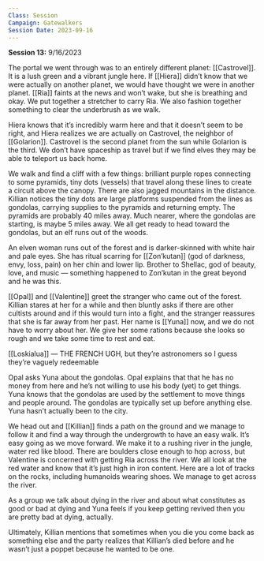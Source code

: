 ```yaml
---
Class: Session
Campaign: Gatewalkers
Session Date: 2023-09-16
---
```

**Session 13:** 9/16/2023

The portal we went through was to an entirely different planet: [[Castrovel]]. It is a lush green and a vibrant jungle here. If [[Hiera]] didn’t know that we were actually on another planet, we would have thought we were in another planet. [[Ria]] faints at the news and won’t wake, but she is breathing and okay. We put together a stretcher to carry Ria. We also fashion together something to clear the underbrush as we walk.

Hiera knows that it’s incredibly warm here and that it doesn’t seem to be right, and Hiera realizes we are actually on Castrovel, the neighbor of [[Golarion]]. Castrovel is the second planet from the sun while Golarion is the third. We don’t have spaceship as travel but if we find elves they may be able to teleport us back home.

We walk and find a cliff with a few things: brilliant purple ropes connecting to some pyramids, tiny dots (vessels) that travel along these Iines to create a circuit above the canopy. There are also jagged mountains in the distance. Killian notices the tiny dots are large platforms suspended from the lines as gondolas, carrying supplies to the pyramids and returning empty. The pyramids are probably 40 miles away. Much nearer, where the gondolas are starting, is maybe 5 miles away. We all get ready to head toward the gondolas, but an elf runs out of the woods.

An elven woman runs out of the forest and is darker-skinned with white hair and pale eyes. She has ritual scarring for [[Zon’kutan]] (god of darkness, envy, loss, pain) on her chin and lower lip. Brother to Shellac, god of beauty, love, and music — something happened to Zon’kutan in the great beyond and he was this.

[[Opal]] and [[Valentine]] greet the stranger who came out of the forest. Killian stares at her for a while and then bluntly asks if there are other cultists around and if this would turn into a fight, and the stranger reassures that she is far away from her past. Her name is [[Yuna]] now, and we do not have to worry about her. We give her some rations because she looks so rough and we take some time to rest and eat.

[[Loskialua]] — THE FRENCH UGH, but they’re astronomers so I guess they’re vaguely redeemable

Opal asks Yuna about the gondolas. Opal explains that that he has no money from here and he’s not willing to use his body (yet) to get things. Yuna knows that the gondolas are used by the settlement to move things and people around. The gondolas are typically set up before anything else. Yuna hasn’t actually been to the city.

We head out and [[Killian]] finds a path on the ground and we manage to follow it and find a way through the undergrowth to have an easy walk. It’s easy going as we move forward. We make it to a rushing river in the jungle, water red like blood. There are boulders close enough to hop across, but Valentine is concerned with getting Ria across the river. We all look at the red water and know that it’s just high in iron content. Here are a lot of tracks on the rocks, including humanoids wearing shoes. We manage to get across the river.

As a group we talk about dying in the river and about what constitutes as good or bad at dying and Yuna feels if you keep getting revived then you are pretty bad at dying, actually. 

Ultimately, Killian mentions that sometimes when you die you come back as something else and the party realizes that Killian’s died before and he wasn’t just a poppet because he wanted to be one.